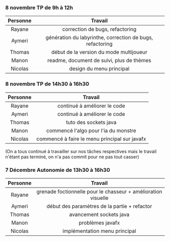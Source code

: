 ### 8 novembre TP de 9h à 12h

|Personne|Travail|
|:--------:|:-------:|
|Rayane|correction de bugs, refactoring|
|Aymeri|génération du labyrinthe, correction de bugs, refactoring|
|Thomas|début de la version du mode multijoueur|
|Manon|readme, document de suivi, plus de thèmes|
|Nicolas|design du menu principal|

### 8 novembre TP de 14h30 à 16h30

|Personne|         Travail                                   |
|:------:|:-------------------------------------------------:|
|Rayane  |continué à améliorer le code                       |
|Aymeri  |continué à améliorer le code                       |
|Thomas  |tuto des sockets java                              |
|Manon   |commencé l'algo pour l'ia du monstre               |
|Nicolas |commencé à faire le menu principal sur javafx      |


(On a tous continué à travailler sur nos tâches respectives mais le travail n'étant pas terminé, on n'a pas commit pour ne pas tout casser)

### 7 Décembre Autonomie de 13h30 à 16h30

| Personne |                              Travail                             |
|:--------:|:----------------------------------------------------------------:|
|Rayane    | grenade foctionnelle pour le chasseur + amélioration visuelle    |
|Aymeri    | début des paramètres de la partie + refactor                     |
|Thomas    | avancement sockets java                                          |
|Manon     | problèmes javafx                                                 |
|Nicolas   | implémentation menu principal                                    |
